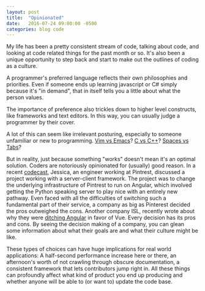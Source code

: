 ```yaml
---
layout: post
title:  "Opinionated"
date:   2016-07-24 09:00:00 -0500
categories: blog code
---
```


My life has been a pretty consistent stream of code, talking about code, and looking at code related things for the past month or so. It's also been a unique opportunity to step back and start to make out the outlines of coding as a culture.

<!--more-->

A programmer's preferred language reflects their own philosophies and priorities. Even if someone ends up learning javascript or C# simply because it's "in demand", that in itself tells you a little about what the person values.

The importance of preference also trickles down to higher level constructs, like frameworks and text editors. In this way, you can usually judge a programmer by their cover.

A lot of this can seem like irrelevant posturing, especially to someone unfamiliar or new to programming. [Vim vs Emacs]? [C vs C++]? [Spaces vs Tabs]?

But in reality, just because something "works" doesn't mean it's an optimal solution. Coders are notoriously opinionated for (usually) good reason.
In a recent [codecast], Jessica, an engineer working at Pintrest, discussed a project working with a server-client framework. The project was to change the underlying infrastructure of Pintrest to run on Angular, which involved getting the Python speaking server to play nice with an entirely new pathway. Even faced with all the difficulties of switching such a fundamental part of their service, a company as big as Pinterest decided the pros outweighed the cons. Another company ISL, recently wrote about why they were [ditching Angular] in favor of Vue. Every decision has its pros and cons. By seeing the decision making of a company, you can glean some information about what their goals are and what their culture might be like.

These types of choices can have huge implications for real world applications: A half-second performance increase here or there, an afternoon's worth of not crawling through obscure documentation, a consistent framework that lets contributors jump right in. All these things can profoundly affect what kind of product you end up producing and whether anyone will be able to (or want to) update the code base.



[Vim vs Emacs]:https://en.wikipedia.org/wiki/Editor_war
[C vs C++]:http://harmful.cat-v.org/software/c++/linus
[Spaces vs Tabs]:https://www.jwz.org/doc/tabs-vs-spaces.html
[ditching Angular]:https://isl.co/2016/07/three-major-reasons-we-decided-to-ditch-angularjs/
[codecast]:https://youtu.be/IjydADBYnZ0
